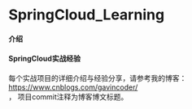 # SpringCloud_Learning

#### 介绍
#### SpringCloud实战经验
每个实战项目的详细介绍与经验分享，请参考我的博客：https://www.cnblogs.com/gavincoder/ <br/>，
项目commit注释为博客博文标题。